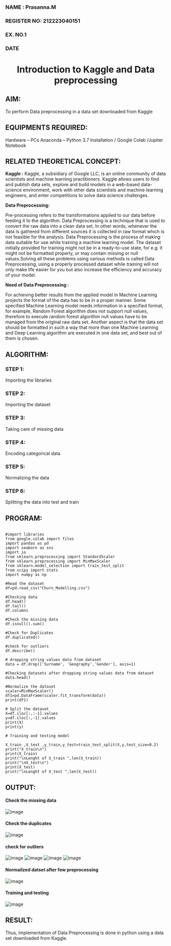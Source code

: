 <H3>NAME : Prasanna.M</H3>
<H3>REGISTER NO: 212223040151</H3>
<H3>EX. NO.1</H3>
<H3>DATE</H3>
<H1 ALIGN =CENTER> Introduction to Kaggle and Data preprocessing</H1>

## AIM:

To perform Data preprocessing in a data set downloaded from Kaggle

## EQUIPMENTS REQUIRED:
Hardware – PCs
Anaconda – Python 3.7 Installation / Google Colab /Jupiter Notebook

## RELATED THEORETICAL CONCEPT:

**Kaggle :**
Kaggle, a subsidiary of Google LLC, is an online community of data scientists and machine learning practitioners. Kaggle allows users to find and publish data sets, explore and build models in a web-based data-science environment, work with other data scientists and machine learning engineers, and enter competitions to solve data science challenges.

**Data Preprocessing:**

Pre-processing refers to the transformations applied to our data before feeding it to the algorithm. Data Preprocessing is a technique that is used to convert the raw data into a clean data set. In other words, whenever the data is gathered from different sources it is collected in raw format which is not feasible for the analysis.
Data Preprocessing is the process of making data suitable for use while training a machine learning model. The dataset initially provided for training might not be in a ready-to-use state, for e.g. it might not be formatted properly, or may contain missing or null values.Solving all these problems using various methods is called Data Preprocessing, using a properly processed dataset while training will not only make life easier for you but also increase the efficiency and accuracy of your model.

**Need of Data Preprocessing :**

For achieving better results from the applied model in Machine Learning projects the format of the data has to be in a proper manner. Some specified Machine Learning model needs information in a specified format, for example, Random Forest algorithm does not support null values, therefore to execute random forest algorithm null values have to be managed from the original raw data set.
Another aspect is that the data set should be formatted in such a way that more than one Machine Learning and Deep Learning algorithm are executed in one data set, and best out of them is chosen.


## ALGORITHM:
### STEP 1:
Importing the libraries<BR>
### STEP 2:
Importing the dataset<BR>
### STEP 3:
Taking care of missing data<BR>
### STEP 4:
Encoding categorical data<BR>
### STEP 5:
Normalizing the data<BR>
### STEP 6:
Splitting the data into test and train<BR>

##  PROGRAM:
```

#import libraries
from google.colab import files
import pandas as pd
import seaborn as sns
import io
from sklearn.preprocessing import StandardScaler
from sklearn.preprocessing import MinMaxScaler
from sklearn.model_selection import train_test_split
from scipy import stats
import numpy as np

#Read the dataset 
df=pd.read_csv("Churn_Modelling.csv")

#Checking data
df.head()
df.tail()
df.columns

#Check the missing data
df.isnull().sum()

#Check for Duplicates
df.duplicated()

#check for outliers
df.describe()

# dropping string values data from dataset
data = df.drop(['Surname', 'Geography','Gender'], axis=1)

#Checking datasets after dropping string values data from dataset
data.head()

#Normalize the dataset
scaler=MinMaxScaler()
df1=pd.DataFrame(scaler.fit_transform(data))
print(df1)

# Split the dataset
X=df.iloc[:,:-1].values
y=df.iloc[:,-1].values
print(X)
print(y)

# Training and testing model

X_train ,X_test ,y_train,y_test=train_test_split(X,y,test_size=0.2)
print("X_train\n")
print(X_train)
print("\nLenght of X_train ",len(X_train))
print("\nX_test\n")
print(X_test)
print("\nLenght of X_test ",len(X_test))

```
## OUTPUT:
#### Check the missing data

![image](https://github.com/Rajeshkannan-Muthukumar/Ex-1-NN/assets/93901857/f1faabdf-0245-4be9-925c-d7d94a546180)

#### Check the duplicates
![image](https://github.com/Rajeshkannan-Muthukumar/Ex-1-NN/assets/93901857/9fe0dca7-e90c-4ca2-94cc-df30dbd736e9)

#### check for outliers
![image](https://github.com/Rajeshkannan-Muthukumar/Ex-1-NN/assets/93901857/f4e4801a-9093-4beb-b8cf-2a4c16d92a1e)
![image](https://github.com/Rajeshkannan-Muthukumar/Ex-1-NN/assets/93901857/dcf3524d-a8a9-4e91-958e-2b294bdcc231)
![image](https://github.com/Rajeshkannan-Muthukumar/Ex-1-NN/assets/93901857/6f8ff209-c650-41c5-aae3-b2730254bd03)
![image](https://github.com/Rajeshkannan-Muthukumar/Ex-1-NN/assets/93901857/d8b230ce-41eb-4bb5-8f3d-2880033d2f91)



#### Normailzed datset after few preprocessing
![image](https://github.com/Rajeshkannan-Muthukumar/Ex-1-NN/assets/93901857/de6284af-0ad4-404b-bb8f-0fc7fcac53da)

#### Training and testing

![image](https://github.com/Rajeshkannan-Muthukumar/Ex-1-NN/assets/93901857/f5a1f92f-d739-4414-8560-dc6787defbad)


## RESULT:
Thus, Implementation of Data Preprocessing is done in python  using a data set downloaded from Kaggle.


